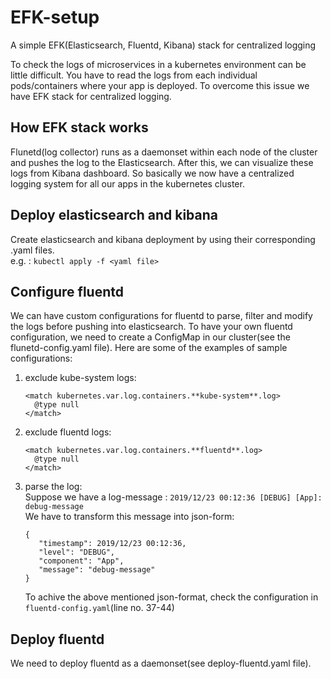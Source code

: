 # EFK-setup
A simple EFK(Elasticsearch, Fluentd, Kibana) stack for centralized logging

To check the logs of microservices in a kubernetes environment can be little difficult. You have to read the logs from each individual
pods/containers where your app is deployed. To overcome this issue we have EFK stack for centralized logging.

## How EFK stack works
Flunetd(log collector) runs as a daemonset within each node of the cluster and pushes the log to the Elasticsearch. After this, we can visualize these logs from Kibana dashboard. So basically we now have a centralized logging system for all our apps in the kubernetes cluster.

## Deploy elasticsearch and kibana
Create elasticsearch and kibana deployment by using their corresponding .yaml files.<br>
e.g. : ```kubectl apply -f <yaml file>```


## Configure fluentd
We can have custom configurations for fluentd to parse, filter and modify the logs before pushing into elasticsearch. To have your own fluentd configuration, we need to create a ConfigMap in our cluster(see the flunetd-config.yaml file). 
Here are some of the examples of sample configurations: <br>
  1. exclude kube-system logs: <br>
       ```
       <match kubernetes.var.log.containers.**kube-system**.log>
         @type null
       </match>
      ```
  2. exclude fluentd logs: <br>
       ```
       <match kubernetes.var.log.containers.**fluentd**.log>
         @type null
       </match>
      ```
  3. parse the log:<br>
     Suppose we have a log-message : ```2019/12/23 00:12:36 [DEBUG] [App]: debug-message``` <br>
     We have to transform this message into json-form: <br>
        ```
        { 
           "timestamp": 2019/12/23 00:12:36,
           "level": "DEBUG",
           "component": "App",
           "message": "debug-message"
        }
        ```
       To achive the above mentioned json-format, check the configuration in ```fluentd-config.yaml```(line no. 37-44)

## Deploy fluentd
We need to deploy fluentd as a daemonset(see deploy-fluentd.yaml file). 
   
